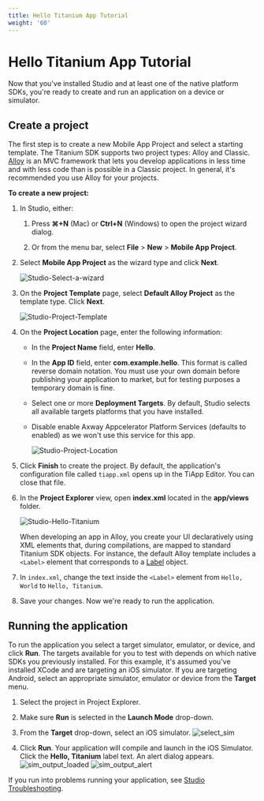 ```yaml
---
title: Hello Titanium App Tutorial
weight: '60'
---
```


# Hello Titanium App Tutorial

Now that you've installed Studio and at least one of the native platform SDKs, you're ready to create and run an application on a device or simulator.

## Create a project

The first step is to create a new Mobile App Project and select a starting template. The Titanium SDK supports two project types: Alloy and Classic. [Alloy](/guide/Alloy_Framework/) is an MVC framework that lets you develop applications in less time and with less code than is possible in a Classic project. In general, it's recommended you use Alloy for your projects.

**To create a new project:**

1. In Studio, either:

    1. Press **⌘+N** (Mac) or **Ctrl+N** (Windows) to open the project wizard dialog.

    2. Or from the menu bar, select **File** > **New** > **Mobile App Project**.

2. Select **Mobile App Project** as the wizard type and click **Next**.

    ![Studio-Select-a-wizard](./Studio-Select-a-wizard.png)
3. On the **Project Template** page, select **Default Alloy Project** as the template type. Click **Next**.

    ![Studio-Project-Template](./Studio-Project-Template.png)
4. On the **Project Location** page, enter the following information:

    * In the **Project Name** field, enter **Hello**.

    * In the **App ID** field, enter **com.example.hello**. This format is called reverse domain notation. You must use your own domain before publishing your application to market, but for testing purposes a temporary domain is fine.

    * Select one or more **Deployment Targets**. By default, Studio selects all available targets platforms that you have installed.

    * Disable enable Axway Appcelerator Platform Services (defaults to enabled) as we won't use this service for this app.

        ![Studio-Project-Location](./Studio-Project-Location.png)
5. Click **Finish** to create the project. By default, the application's configuration file called `tiapp.xml` opens up in the TiApp Editor. You can close that file.

6. In the **Project Explorer** view, open **index.xml** located in the **app/views** folder.

    ![Studio-Hello-Titanium](./Studio-Hello-Titanium.png)

    When developing an app in Alloy, you create your UI declaratively using XML elements that, during compilations, are mapped to standard Titanium SDK objects. For instance, the default Alloy template includes a `<Label>` element that corresponds to a [Label](#!/api/Titanium.UI.Label) object.

7. In `index.xml`, change the text inside the `<Label>` element from `Hello, World` to `Hello, Titanium`.

8. Save your changes. Now we're ready to run the application.

## Running the application

To run the application you select a target simulator, emulator, or device, and click **Run**. The targets available for you to test with depends on which native SDKs you previously installed. For this example, it's assumed you've installed XCode and are targeting an iOS simulator. If you are targeting Android, select an appropriate simulator, emulator or device from the **Target** menu.

1. Select the project in Project Explorer.

2. Make sure **Run** is selected in the **Launch Mode** drop-down.

3. From the **Target** drop-down, select an iOS simulator.
    ![select_sim](./select_sim.png)

4. Click **Run**. Your application will compile and launch in the iOS Simulator. Click the **Hello, Titanium** label text. An alert dialog appears.
    ![sim_output_loaded](./sim_output_loaded.png) ![sim_output_alert](./sim_output_alert.png)

If you run into problems running your application, see [Studio Troubleshooting](/guide/Axway_Appcelerator_Studio/Axway_Appcelerator_Studio_Guide/Studio_Troubleshooting/).
